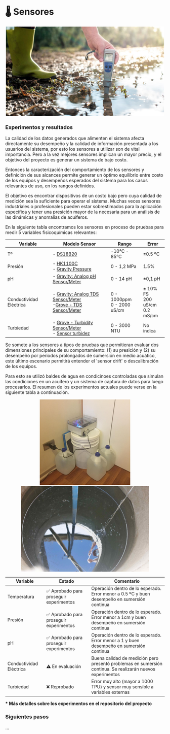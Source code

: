 # 🌡 Sensores

<!--
TODO: poner modelo de sensores de referencia.
TODO: poner cosas que salieron mal: medicion presión a 40cm, ...)
TODO: poner fotos de todos los experimentos para todos.
TODO: terminar de analizar íultimos datos.
TODO: poner tabla de resuemn resultados sensores.
-->

<!--
- poner figura de calidad de la medición vs costo
    - buscar tmbn alguna explicación en los informes
- poner figura del sistema completo donde sensores es input
-->

<p align="center"><img title="a title" alt="Alt text" src="images/sensor_agua.png" width="500px"></p>

### Experimentos y resultados

La calidad de los datos generados que alimenten el sistema afecta directamente su desempeño y la calidad de información presentada a los usuarios del sistema, por esto los sensores a utilizar son de vital importancia. Pero a la vez mejores sensores implican un mayor precio, y el objetivo del proyecto es generar un sistema de bajo costo.

Entonces la caracterización del comportamiento de los sensores y definición de sus alcances permite generar un óptimo equilibrio entre costo de los equipos y desempeños esperados del sistema para los casos relevantes de uso, en los rangos definidos.

El objetivo es encontrar dispositivos de un costo bajo pero cuya calidad de medición sea la suficiente para operar el sistema. Muchas veces sensores industriales o profesionales pueden estar sobrestimados para la aplicación específica y tener una presición mayor de la necesaria para un análisis de las dinámicas y anomalías de acuíferos.

En la siguiente tabla encontramos los sensores en proceso de pruebas para medir 5 variables fisicoquímicas relevantes:

<p align="center">

| Variable | Modelo Sensor | Rango | Error |
| - | - | - | - |
| Tº | - [DS18B20](https://altronics.cl/sensor-sonda-temperatura-ds18b20?search=ds18b20)  | \-10°C - 85°C | ±0.5 ºC |
| Presión  | - [HK1100C](https://altronics.cl/sensor-presion-hk1100c) <br> - [Gravity Pressure](https://www.dfrobot.com/product-1675.html)| 0 - 1,2 MPa | 1.5% |
| pH | - [Gravity: Analog pH Sensor/Meter](https://www.dfrobot.com/product-1025.html)  | 0 - 14 pH | ±0,1 pH |
| Conductividad Eléctrica | - [Gravity: Analog TDS Sensor/Meter](https://www.dfrobot.com/product-1662.html) <br> -[Grove - TDS Sensor/Meter](https://www.seeedstudio.com/Grove-TDS-Sensor-p-4400.html)| 0 - 1000ppm<br>0 - 2000 uS/cm | ± 10% FS<br>200 uS/cm<br>0.2 mS/cm |
| Turbiedad | - [Grove - Turbidity Sensor/Meter](https://www.dfrobot.com/product-1394.html) <br> - [Sensor turbidez](https://altronics.cl/sensor-turbidez-liquidos) | 0 - 3000 NTU | No indica |
</p>

Se somete a los sensores a tipos de pruebas que permitieran evaluar dos dimensiones principales de su comportamiento: (1) su presición y (2) su desempeño por periodos prolongados de sumersión en medio acuático, este último escenario permitirá entender el 'sensor drift' o descalibración de los equipos.

Para esto se utilizó baldes de agua en condicinoes controladas que simulan las condiciones en un acuífero y un sistema de captura de datos para luego procesarlos. El resumen de los experimentos actuales puede verse en la siguiente tabla a continuación.

<p align="center"><img title="a title" alt="Alt text" src="images/sensor_temp_experimento1.png" height="270px">
<img title="a title" alt="Alt text" src="images/sensor_presion_experimento1_2.jpeg" height="270px"></p>

<p align="center">

| Variable                   | Estado | Comentario |
| -------------------------- | ------ | ----------- |
| Temperatura | ✅ Aprobado para proseguir experimentos | Operación dentro de lo esperado. Error menor a 0.5 ºC y buen desempeño en sumersión continua |
| Presión     | ✅ Aprobado para proseguir experimentos | Operación dentro de lo esperado. Error menor a 1cm y buen desempeño en sumersión continua |
| pH          | ✅ Aprobado para proseguir experimentos | Operación dentro de lo esperado. Error menor a 1 y buen desempeño en sumersión continua |
| Conductividad Eléctrica | ⚠️ En evaluación | Buena calidad de medición pero presentó problemas en sumersión continua. Se realizarán nuevos experimentos |
| Turbiedad   | ❌ Reprobado | Error muy alto (mayor a 1000 TPU) y sensor muy sensible a variables externas |
</p>

<b> * Más detalles sobre los experimentos en el repositorio del proyecto </b>

### Siguientes pasos

...


<!--
#### Algunos detalles

Algunos comentarios sobre los diferentes sensores:
##### - Temperatura:

<img title="a title" alt="Alt text" src="images/sensor_temp.png" width="200px">

Experimentos demostraron un buen desempeño del sensor en su comportamiento en el tiempo. Algunas observaciones:

- Comportamiento muy predecible, después de un tiempo se puede observar una muy leve desviación lineal constante de la medidas, pero se puede corregir completamente reajustando un offset.
- Errores menores a 0.5ºC luego de 2 meses  de uso prolongado sin recalibrar. Luego de 9 meses de uso error en mediciones aumento pero se mantiene menor a los 0.5ºC al recalibrar. 

<img title="a title" alt="Alt text" src="images/sensor_temp_plot_hist.png">

##### - Conductividad:

<img title="a title" alt="Alt text" src="images/sensor_tds.png" width="300px">

Algunas observaciones:

- Al medir dos al mismo tiempo se afectan la medida.
- Es súper clara la medición dentro del rango de 0 - 1500 uS/cm.
    - Al medir hasta 1500 uS/cm errores se mantienen bajo los 50 uS/cm. Al medir hasta 2000 uS/cm error medio se mantiene entre 100 - 200 uS/cm.

- Luego de 3 meses de uso continuo, sensor pierde su calibración Se esperan más experimentos para ver si es por depositos de minerales en el sensor, o si es corregible, o fue un error puntual, o etc.
- No se ve histéresis importante.

##### - pH:

<img title="a title" alt="Alt text" src="images/sensor_ph.jpeg" width="300px">

- No se ve mucha histéresis. Hay harta variación en la calibración pero al recalibrar los sensores vuelven a funcionar.
- Se esperar hacer más experimento para corroborar datos y además poder ir estimando que tan rápido se descalibran los datos, y cuánto se va perdiendo de presición con cada recalibración.

##### - Nivel de Agua:

<img title="a title" alt="Alt text" src="images/sensor_presion.png" width="200px">
<img title="a title" alt="Alt text" src="images/sensor_presion_atm.png" width="200px">

- Para medir el nivel de una columna de agua se usan dos sensores: uno en el fondo del pozo y otro en la superficie para corregir las variaciones en la presión atmosférica que también siente el sensor sumergido. 
- Experimentos fueron positivos, el error de medición fue menor a 1 cm en diferentes experimentos y luego de 3 meses de medición continua equipo sigue midiendo correctamente, no se observa desviación en su medición.

<img title="a title" alt="Alt text" src="images/sensor_presion_experimento1_2.jpeg" width="300px">
<img title="a title" alt="Alt text" src="images/sensor_presion_experimento1_0.png" width="300px">
<img title="a title" alt="Alt text" src="images/sensor_presion_experimento1_1.jpeg" width="300px">

##### - Turbidez:

<img title="a title" alt="Alt text" src="images/sensor_turbidez.png" width="200px">

- Sensores son muy sensibles a la luz, entonces mediciones varían ampliamente dependiendo de la luz ambiente y la posición en que se coloquen, cualquier movivmiento o cambio de alguna de estas condiciones afectará la medición.
- Errores del rango de ~1000 NTU. No confiables, quizás solo apra alertas grandes pero mejor seguir buscando.
-->

<!--
## Aprendizajes
- tener un buen setup del experimento
-->